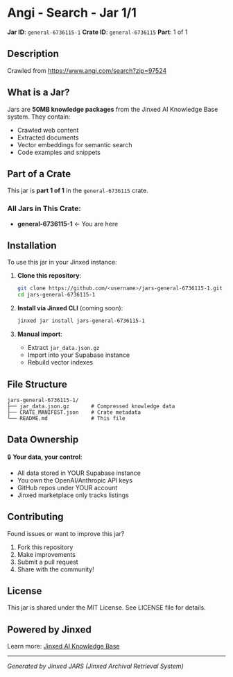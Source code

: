 # Angi - Search - Jar 1/1

**Jar ID**: `general-6736115-1`
**Crate ID**: `general-6736115`
**Part**: 1 of 1

## Description

Crawled from https://www.angi.com/search?zip=97524

## What is a Jar?

Jars are **50MB knowledge packages** from the Jinxed AI Knowledge Base system. They contain:
- Crawled web content
- Extracted documents
- Vector embeddings for semantic search
- Code examples and snippets

## Part of a Crate

This jar is **part 1 of 1** in the `general-6736115` crate.

### All Jars in This Crate:

- **general-6736115-1** ← You are here

## Installation

To use this jar in your Jinxed instance:

1. **Clone this repository**:
   ```bash
   git clone https://github.com/<username>/jars-general-6736115-1.git
   cd jars-general-6736115-1
   ```

2. **Install via Jinxed CLI** (coming soon):
   ```bash
   jinxed jar install jars-general-6736115-1
   ```

3. **Manual import**:
   - Extract `jar_data.json.gz`
   - Import into your Supabase instance
   - Rebuild vector indexes

## File Structure

```
jars-general-6736115-1/
├── jar_data.json.gz       # Compressed knowledge data
├── CRATE_MANIFEST.json    # Crate metadata
└── README.md              # This file
```

## Data Ownership

🔒 **Your data, your control**:
- All data stored in YOUR Supabase instance
- You own the OpenAI/Anthropic API keys
- GitHub repos under YOUR account
- Jinxed marketplace only tracks listings

## Contributing

Found issues or want to improve this jar?
1. Fork this repository
2. Make improvements
3. Submit a pull request
4. Share with the community!

## License

This jar is shared under the MIT License. See LICENSE file for details.

## Powered by Jinxed

Learn more: [Jinxed AI Knowledge Base](https://github.com/yourusername/jinxed-kb)

---

*Generated by Jinxed JARS (Jinxed Archival Retrieval System)*
